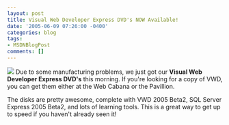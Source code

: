 ```yaml
---
layout: post
title: Visual Web Developer Express DVD's NOW Available!
date: '2005-06-09 07:26:00 -0400'
categories: blog
tags:
- MSDNBlogPost
comments: []
---
```


![](http://www.bigbackpack.ca/nGallery/photos/83/4/140x134.aspx)
Due to some manufacturing problems, we just got our **Visual Web Developer Express DVD's** this morning. If you're looking for a copy of VWD, you can get them either at the Web Cabana or the Pavillion. 

The disks are pretty awesome, complete with VWD 2005 Beta2, SQL Server Express 2005 Beta2, and lots of learning tools. This is a great way to get up to speed if you haven't already seen it!